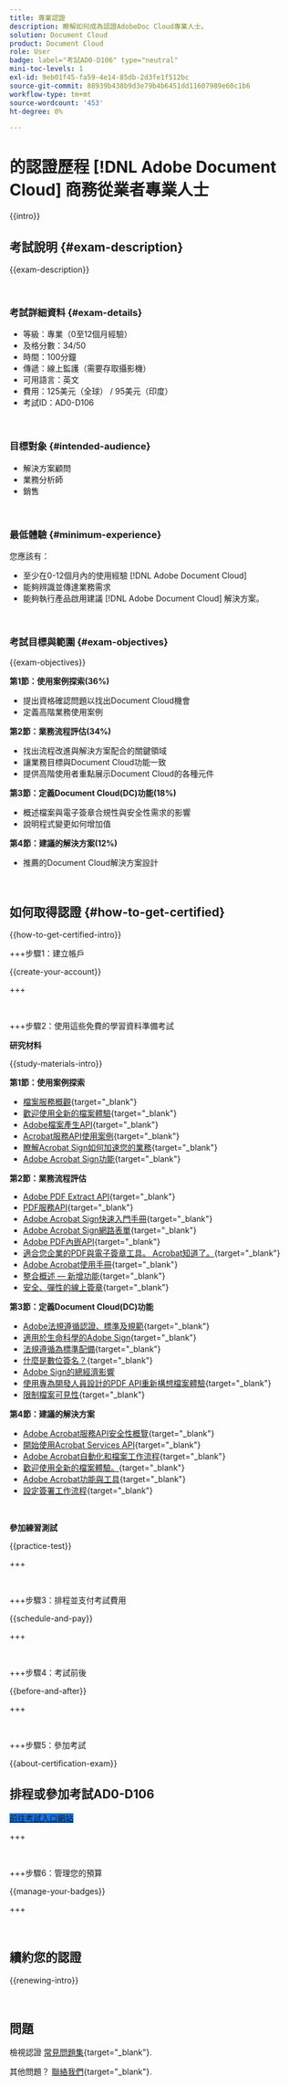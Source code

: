 ```yaml
---
title: 專業認證
description: 瞭解如何成為認證AdobeDoc Cloud專業人士。
solution: Document Cloud
product: Document Cloud
role: User
badge: label="考試AD0-D106" type="neutral"
mini-toc-levels: 1
exl-id: 9eb01f45-fa59-4e14-85db-2d3fe1f512bc
source-git-commit: 88939b438b9d3e79b4b6451dd11607989e60c1b6
workflow-type: tm+mt
source-wordcount: '453'
ht-degree: 0%

---
```


# 的認證歷程 [!DNL Adobe Document Cloud] 商務從業者專業人士

{{intro}}

## 考試說明 {#exam-description}

{{exam-description}}

<br>

### 考試詳細資料 {#exam-details}

* 等級：專業（0至12個月經驗）
* 及格分數：34/50
* 時間：100分鐘
* 傳遞：線上監護（需要存取攝影機）
* 可用語言：英文
* 費用：125美元（全球） / 95美元（印度）
* 考試ID：AD0-D106

<br>

### 目標對象 {#intended-audience}

* 解決方案顧問
* 業務分析師
* 銷售

<br>

### 最低體驗 {#minimum-experience}

您應該有：

* 至少在0-12個月內的使用經驗 [!DNL Adobe Document Cloud]
* 能夠辨識並傳達業務需求
* 能夠執行產品啟用建議 [!DNL Adobe Document Cloud] 解決方案。

<br>

### 考試目標與範圍 {#exam-objectives}

{{exam-objectives}}

**第1節：使用案例探索(36%)**

* 提出資格確認問題以找出Document Cloud機會
* 定義高階業務使用案例

**第2節：業務流程評估(34%)**

* 找出流程改進與解決方案配合的關鍵領域
* 讓業務目標與Document Cloud功能一致
* 提供高階使用者重點展示Document Cloud的各種元件

**第3節：定義Document Cloud(DC)功能(18%)**

* 概述檔案與電子簽章合規性與安全性需求的影響
* 說明程式變更如何增加值

**第4節：建議的解決方案(12%)**

* 推薦的Document Cloud解決方案設計

<br>

## 如何取得認證 {#how-to-get-certified}

{{how-to-get-certified-intro}}

+++步驟1：建立帳戶

{{create-your-account}}

+++

<br>

+++步驟2：使用這些免費的學習資料準備考試

**研究材料**

{{study-materials-intro}}

**第1節：使用案例探索**

* [檔案服務概觀](https://developer.adobe.com/document-services/docs/overview/){target="_blank"}
* [歡迎使用全新的檔案體驗](https://www.adobe.com/documentcloud.html){target="_blank"}
* [Adobe檔案產生API](https://developer.adobe.com/document-services/apis/doc-generation){target="_blank"}
* [Acrobat服務API使用案例](https://developer.adobe.com/document-services/use-cases/agreements-and-contracts/legal-contracts/){target="_blank"}
* [瞭解Acrobat Sign如何加速您的業務](https://www.adobe.com/sign.html){target="_blank"}
* [Adobe Acrobat Sign功能](https://www.adobe.com/sign/features.html){target="_blank"}

**第2節：業務流程評估**

* [Adobe PDF Extract API](https://developer.adobe.com/document-services/apis/pdf-extract/){target="_blank"}
* [PDF服務API](https://developer.adobe.com/document-services/docs/apis/){target="_blank"}
* [Adobe Acrobat Sign快速入門手冊](https://helpx.adobe.com/sign/using/get-started-guide.html){target="_blank"}
* [Adobe Acrobat Sign網路表單](https://helpx.adobe.com/sign/config/web-forms.html){target="_blank"}
* [Adobe PDF內嵌API](https://developer.adobe.com/document-services/apis/pdf-embed/){target="_blank"}
* [適合您企業的PDF與電子簽章工具。 Acrobat知道了。](https://www.adobe.com/acrobat/business.html){target="_blank"}
* [Adobe Acrobat使用手冊](https://helpx.adobe.com/acrobat/user-guide.html){target="_blank"}
* [整合概述 — 新增功能](https://experienceleague.adobe.com/docs/document-cloud-learn/sign-learning-hub/integrations/integrations-overview.html#what%E2%80%99s-new){target="_blank"}
* [安全、彈性的線上簽章](https://www.adobe.com/sign/online-signature.html){target="_blank"}

**第3節：定義Document Cloud(DC)功能**

* [Adobe法規遵循認證、標準及規範](https://www.adobe.com/trust/compliance/compliance-list.html){target="_blank"}
* [適用於生命科學的Adobe Sign](https://www.adobe.com/content/dam/dx-dc/en/pdfs/adobe-sign-life-sciences-solution-brief-ue.pdf){target="_blank"}
* [法規遵循為標準配備](https://www.adobe.com/documentcloud/resources/compliance.html){target="_blank"}
* [什麼是數位簽名？](https://www.adobe.com/sign/digital-signatures.html){target="_blank"}
* [Adobe Sign的總經濟影響](https://www.adobe.com/content/dam/dx-dc/pdf/total-economic-impact-adobe-sign-ue.pdf)
* [使用專為開發人員設計的PDF API重新構想檔案體驗](https://developer.adobe.com/document-services){target="_blank"}
* [限制檔案可見性](https://helpx.adobe.com/sign/using/limited-document-visibility.html){target="_blank"}

**第4節：建議的解決方案**

* [Adobe Acrobat服務API安全性概覽](https://www.adobe.com/content/dam/cc/en/trust-center/ungated/whitepapers/doc-cloud/adobe-document-services-security-overview.pdf){target="_blank"}
* [開始使用Acrobat Services API](https://documentservices.adobe.com/dc-integration-creation-app-cdn/main.html){target="_blank"}
* [Adobe Acrobat自動化和檔案工作流程](https://helpx.adobe.com/acrobat/kb/automation-and-document-workflows.html){target="_blank"}
* [歡迎使用全新的檔案體驗。](https://www.adobe.com/documentcloud.html){target="_blank"}
* [Adobe Acrobat功能與工具](https://www.adobe.com/acrobat/features.html){target="_blank"}
* [設定簽署工作流程](https://helpx.adobe.com/ca/sign/using/workflow-designer-signature-workflow.html){target="_blank"}

<br>

**參加練習測試**

{{practice-test}}

+++

<br>

+++步驟3：排程並支付考試費用

{{schedule-and-pay}}

+++

<br>

+++步驟4：考試前後

{{before-and-after}}

+++

<br>

+++步驟5：參加考試

{{about-certification-exam}}

## 排程或參加考試AD0-D106

<a href="https://www.certmetrics.com/adobe/candidate/examity_sso.aspx?eid=AD0-D106" target="_blank" class="spectrum-Button spectrum-Button--fill spectrum-Button--accent spectrum-Button--sizeM is-margin-bottom-big-big at-element-click-tracking" style="background-color:#1473E6">

<span class="spectrum-Button-label has-no-wrap">
   前往考試入口網站
</span>
</a>

+++

<br>

+++步驟6：管理您的預算

{{manage-your-badges}}

+++

<br>

## 續約您的認證

{{renewing-intro}}

<br>

## 問題

檢視認證 [常見問題集](https://experienceleague.adobe.com/docs/certification/certification/faq.html){target="_blank"}.

其他問題？ [聯絡我們](mailto:certif@adobe.com){target="_blank"}.